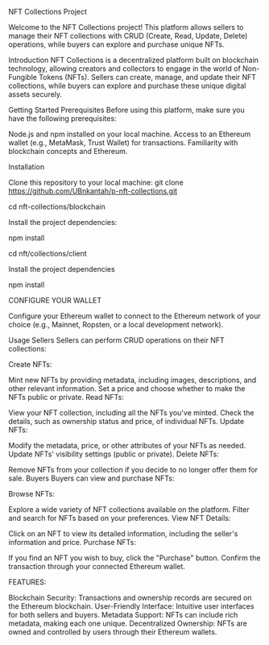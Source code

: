 NFT Collections Project

Welcome to the NFT Collections project! This platform allows sellers to manage their NFT collections with CRUD (Create, Read, Update, Delete) operations, while buyers can explore and purchase unique NFTs.

Introduction NFT Collections is a decentralized platform built on blockchain technology, allowing creators and collectors to engage in the world of Non-Fungible Tokens (NFTs). Sellers can create, manage, and update their NFT collections, while buyers can explore and purchase these unique digital assets securely.

Getting Started Prerequisites Before using this platform, make sure you have the following prerequisites:

Node.js and npm installed on your local machine. Access to an Ethereum wallet (e.g., MetaMask, Trust Wallet) for transactions. Familiarity with blockchain concepts and Ethereum.

Installation

Clone this repository to your local machine:
git clone https://github.com/UBnkantah/p-nft-collections.git

cd nft-collections/blockchain

Install the project dependencies:

npm install

cd nft/collections/client

Install the project dependencies

npm install

CONFIGURE YOUR WALLET

Configure your Ethereum wallet to connect to the Ethereum network of your choice (e.g., Mainnet, Ropsten, or a local development network).

Usage Sellers Sellers can perform CRUD operations on their NFT collections:

Create NFTs:

Mint new NFTs by providing metadata, including images, descriptions, and other relevant information. Set a price and choose whether to make the NFTs public or private. Read NFTs:

View your NFT collection, including all the NFTs you've minted. Check the details, such as ownership status and price, of individual NFTs. Update NFTs:

Modify the metadata, price, or other attributes of your NFTs as needed. Update NFTs' visibility settings (public or private). Delete NFTs:

Remove NFTs from your collection if you decide to no longer offer them for sale. Buyers Buyers can view and purchase NFTs:

Browse NFTs:

Explore a wide variety of NFT collections available on the platform. Filter and search for NFTs based on your preferences. View NFT Details:

Click on an NFT to view its detailed information, including the seller's information and price. Purchase NFTs:

If you find an NFT you wish to buy, click the "Purchase" button. Confirm the transaction through your connected Ethereum wallet.

FEATURES:

Blockchain Security: Transactions and ownership records are secured on the Ethereum blockchain.
User-Friendly Interface: Intuitive user interfaces for both sellers and buyers.
Metadata Support: NFTs can include rich metadata, making each one unique.
Decentralized Ownership: NFTs are owned and controlled by users through their Ethereum wallets.

